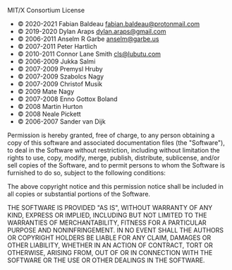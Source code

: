 MIT/X Consortium License

- © 2020-2021 Fabian Baldeau <fabian.baldeau@protonmail.com>
- © 2019-2020 Dylan Araps <dylan.araps@gmail.com>
- © 2006-2011 Anselm R Garbe <anselm@garbe.us>
- © 2007-2011 Peter Hartlich <sgkkr at hartlich dot com>
- © 2010-2011 Connor Lane Smith <cls@lubutu.com>
- © 2006-2009 Jukka Salmi <jukka at salmi dot ch>
- © 2007-2009 Premysl Hruby <dfenze at gmail dot com>
- © 2007-2009 Szabolcs Nagy <nszabolcs at gmail dot com>
- © 2007-2009 Christof Musik <christof at sendfax dot de>
- © 2009 Mate Nagy <mnagy at port70 dot net>
- © 2007-2008 Enno Gottox Boland <gottox at s01 dot de>
- © 2008 Martin Hurton <martin dot hurton at gmail dot com>
- © 2008 Neale Pickett <neale dot woozle dot org>
- © 2006-2007 Sander van Dijk <a dot h dot vandijk at gmail dot com>

Permission is hereby granted, free of charge, to any person obtaining a
copy of this software and associated documentation files (the "Software"),
to deal in the Software without restriction, including without limitation
the rights to use, copy, modify, merge, publish, distribute, sublicense,
and/or sell copies of the Software, and to permit persons to whom the
Software is furnished to do so, subject to the following conditions:

The above copyright notice and this permission notice shall be included in
all copies or substantial portions of the Software.

THE SOFTWARE IS PROVIDED "AS IS", WITHOUT WARRANTY OF ANY KIND, EXPRESS OR
IMPLIED, INCLUDING BUT NOT LIMITED TO THE WARRANTIES OF MERCHANTABILITY,
FITNESS FOR A PARTICULAR PURPOSE AND NONINFRINGEMENT.  IN NO EVENT SHALL
THE AUTHORS OR COPYRIGHT HOLDERS BE LIABLE FOR ANY CLAIM, DAMAGES OR OTHER
LIABILITY, WHETHER IN AN ACTION OF CONTRACT, TORT OR OTHERWISE, ARISING
FROM, OUT OF OR IN CONNECTION WITH THE SOFTWARE OR THE USE OR OTHER
DEALINGS IN THE SOFTWARE.
